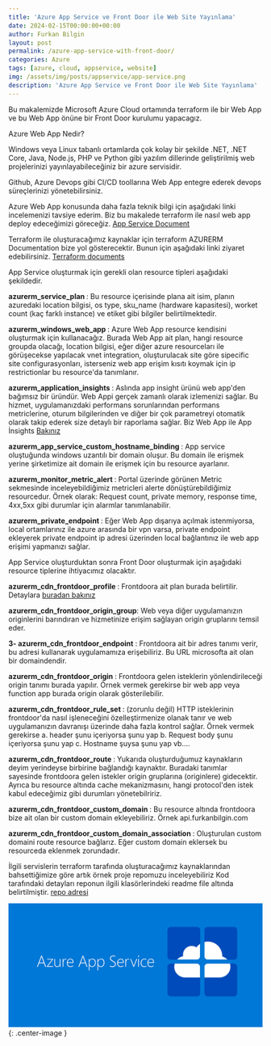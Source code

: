 ```yaml
---
title: 'Azure App Service ve Front Door ile Web Site Yayınlama'
date: 2024-02-15T00:00:00+00:00
author: Furkan Bilgin
layout: post
permalink: /azure-app-service-with-front-door/
categories: Azure
tags: [azure, cloud, appservice, website]
img: /assets/img/posts/appservice/app-service.png
description: 'Azure App Service ve Front Door ile Web Site Yayınlama'
---
```


Bu makalemizde Microsoft Azure Cloud ortamında terraform ile bir Web App ve bu Web App önüne bir Front Door kurulumu yapacagız.

Azure Web App Nedir?

Windows veya Linux tabanlı ortamlarda çok kolay bir şekilde .NET, .NET Core, Java, Node.js, PHP ve Python gibi yazılım dillerinde geliştirilmiş web projelerinizi yayınlayabileceğiniz bir azure servisidir.

Github, Azure Devops gibi CI/CD toollarına Web App entegre ederek devops süreçlerinizi yönetebilirsiniz.

Azure Web App konusunda daha fazla teknik bilgi için aşağıdaki linki incelemenizi tavsiye ederim. Biz bu makalede terraform ile nasıl web app deploy edeceğimizi göreceğiz.
<a href="https://learn.microsoft.com/tr-tr/azure/app-service/overview" target="_blank">App Service Document</a>

Terraform ile oluşturacağımız kaynaklar için terraform AZURERM Documentation bize yol gösterecektir. Bunun için aşağıdaki linki ziyaret edebilirsiniz.
<a href="https://registry.terraform.io/providers/hashicorp/azurerm/latest/docs/resources/" target="_blank">Terraform documents </a>



App Service oluşturmak için gerekli olan resource tipleri aşağıdaki şekildedir.

<b>azurerm_service_plan </b> :  Bu resource içerisinde plana ait isim, planın azuredaki location bilgisi, os type, sku_name (hardware kapasitesi), worket count (kaç farklı instance) ve etiket gibi bilgiler belirtilmektedir.
	
<b>azurerm_windows_web_app </b>:   Azure Web App resource kendisini oluşturmak için kullanacağız. Burada Web App ait plan, hangi resource groupda olacağı, location bilgisi, eğer diğer azure resourceları ile görüşecekse yapılacak vnet integration, oluşturulacak site göre sipecific site configurasyonları, isterseniz web app erişim kısıtı koymak için ip restrictionlar bu resource'da tanımlanır.

<b>azurerm_application_insights </b>:  Aslında app insight ürünü web app'den bağımsız bir üründür. Web Appi gerçek zamanlı olarak izlemenizi sağlar. Bu hizmet, uygulamanızdaki performans sorunlarından performans metriclerine, oturum bilgilerinden ve diğer bir çok parametreyi otomatik olarak takip ederek size detaylı bir raporlama sağlar. Biz Web App ile App İnsights <a href=" https://learn.microsoft.com/tr-tr/azure/azure-monitor/app/app-insights-overview" target="_blank"> Bakınız </a>
	
<b>azurerm_app_service_custom_hostname_binding </b>:  App service oluştuğunda windows uzantılı bir domain oluşur. Bu domain ile erişmek yerine şirketimize ait domain ile erişmek için bu resource ayarlanır.
	
<b>azurerm_monitor_metric_alert </b>:  Portal üzerinde görünen Metric sekmesinde inceleyebildiğimiz metricleri alerte dönüştürebildiğimiz resourcedur.
Örnek olarak: Request count, private memory, response time, 4xx,5xx gibi durumlar için alarmlar tanımlanabilir.
    
<b>azurerm_private_endpoint </b>:   Eğer Web App dışarıya açılmak istenmiyorsa, local ortamlarınız ile azure arasında bir vpn varsa, private endpoint ekleyerek private endpoint ip adresi üzerinden local bağlantınız ile web app erişimi yapmanızı sağlar.

App Service oluşturduktan sonra Front Door oluşturmak için aşağıdaki resource tiplerine ihtiyacımız olacaktır.

<b>azurerm_cdn_frontdoor_profile </b>: Frontdoora ait plan burada belirtilir.  
    Detaylara <a href="https://azure.microsoft.com/tr-tr/pricing/details/frontdoor/" target="_blank">buradan bakınız</a>

<b>azurerm_cdn_frontdoor_origin_group</b>: Web veya diğer uygulamanızın originlerini barındıran ve hizmetinize erişim sağlayan origin gruplarını temsil eder.
	
<b>3- azurerm_cdn_frontdoor_endpoint</b> : Frontdoora ait bir adres tanımı verir, bu adresi kullanarak uygulamamıza erişebiliriz. Bu URL microsofta ait olan bir domaindendir. 

<b>azurerm_cdn_frontdoor_origin </b>:  Frontdoora gelen isteklerin yönlendirileceği origin  tanımı burada yapılır. Örnek vermek gerekirse bir web app veya function app burada origin olarak gösterilebilir.

<b>azurerm_cdn_frontdoor_rule_set </b> :  (zorunlu değil)  HTTP isteklerinin frontdoor'da nasıl işleneceğini özelleştirmenize olanak tanır ve web uygulamanızın davranışı üzerinde daha fazla kontrol sağlar.  Örnek vermek gerekirse 
		a. header şunu içeriyorsa şunu yap
		b. Request body şunu içeriyorsa şunu yap
		c. Hostname şuysa şunu yap vb....
	
<b>azurerm_cdn_frontdoor_route </b>:  Yukarıda oluşturduğumuz kaynakların deyim yerindeyse birbirine bağlandığı kaynaktır. Buradaki tanımlar sayesinde frontdoora gelen istekler origin gruplarına (originlere) gidecektir. Ayrıca bu resource altında cache mekanizmasını, hangi protocol'den istek kabul edeceğimiz gibi durumları yönetebilririz.

<b>azurerm_cdn_frontdoor_custom_domain </b>: Bu resource altında frontdoora bize ait olan bir custom domain ekleyebiliriz. 
        Örnek api.furkanbilgin.com

<b>azurerm_cdn_frontdoor_custom_domain_association </b>: Oluşturulan custom domaini route resource bağlarız. Eğer custom domain eklersek bu resourceda eklenmek zorundadır.
	

İlgili servislerin terraform tarafında oluşturacağımız kaynaklarından bahsettiğimize göre artık örnek proje repomuzu inceleyebiliriz
Kod tarafındaki detayları reponun ilgili klasörlerindeki readme file altında belirtilmiştir.
<a href="https://github.com/furkanbilgin/terraform/tree/main/appservice" target="_blank">repo adresi</a>

![Picture description](/assets/img/posts/appservice/app-service.png){: .center-image }